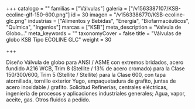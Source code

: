 +++
catalogo = ""
familias = ["Válvulas"]
galeria = ["/v1563387107/KSB-ecoline-glf-150-600.png"]
id = 30
imagen = "/v1563386770/KSB-ecoline-glc.png"
industrias = ["Alimentos y Bebidas", "Energía", "Biofarmacéuticos", "Química", "Ingenios"]
marcas = ["KSB"]
meta_description = "Valvula de Globo..."
meta_keywords = ""
taxonomyCover = false
title = "Válvulas de globo KSB Tipo ECOLINE GLC"
weight = 30

+++
  
Diseño Válvula de globo para ANSI / ASME con extremos bridados, acero fundido A216 WCB, Trim 8 (Stellite / 13% de acero cromado) para la Clase 150/300/600, Trim 5 (Stellite / Stellite) para la Clase 600, con tapa atornillada, tornillo exterior Yugo, empaquetadura de grafito, juntas de acero inoxidable / grafito. Solicitud Refinerías, centrales eléctricas, ingeniería de procesos y aplicaciones industriales generales; Agua, vapor, aceite, gas. Otros fluidos a pedido.